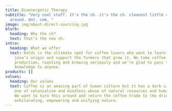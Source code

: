 ```yaml
---
title: Bioenergetic Therapy
subtitle: "Very cool stuff. It's the ch. it's the ch. cleanest little creature
  around. dot. com. "
image: img/about-direct-sourcing.jpg
blurb:
  heading: Why the ch?
  text: that's the new ch.
intro:
  heading: What we offer
  text: Kaldi is the ultimate spot for coffee lovers who want to learn about their
    java’s origin and support the farmers that grew it. We take coffee
    production, roasting and brewing seriously and we’re glad to pass that
    knowledge to anyone.
products: []
values:
  heading: Our values
  text: Coffee is an amazing part of human culture but it has a dark side too –
    one of colonialism and mindless abuse of natural resources and human lives.
    We want to turn this around and return the coffee trade to the drink’s
    exhilarating, empowering and unifying nature.
---
```

